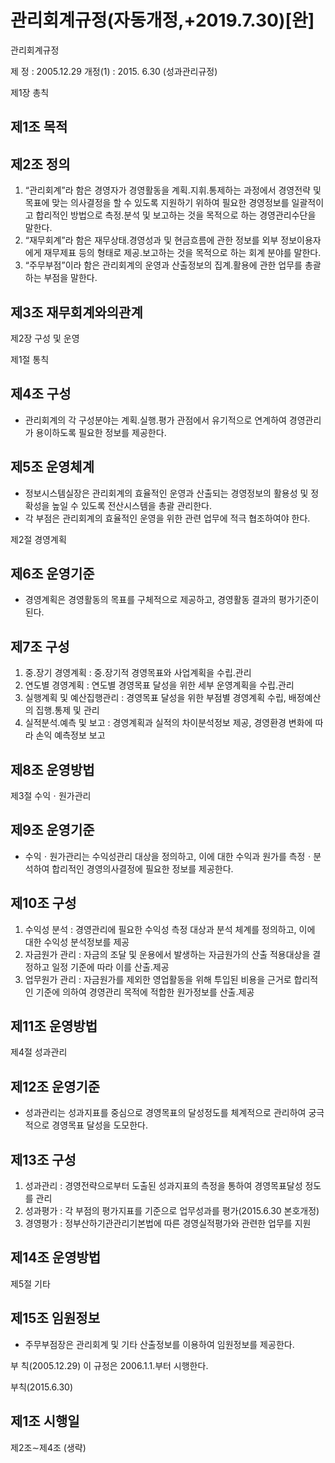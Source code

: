 # 관리회계규정(자동개정,+2019.7.30)[완]

관리회계규정

 제   정 : 2005.12.29
개정(1) : 2015. 6.30
(성과관리규정)

제1장  총칙

## 제1조 목적
## 제2조 정의
1. “관리회계”라 함은 경영자가 경영활동을 계획&#8228;지휘&#8228;통제하는 과정에서 경영전략 및 목표에 맞는 의사결정을 할 수 있도록 지원하기 위하여 필요한 경영정보를 일괄적이고 합리적인 방법으로 측정&#8228;분석 및 보고하는 것을 목적으로 하는 경영관리수단을 말한다.
2. “재무회계”라 함은 재무상태&#8228;경영성과 및 현금흐름에 관한 정보를 외부 정보이용자에게 재무제표 등의 형태로 제공&#8228;보고하는 것을 목적으로 하는 회계 분야를 말한다.
3. “주무부점”이라 함은 관리회계의 운영과 산출정보의 집계&#8228;활용에 관한 업무를 총괄하는 부점을 말한다.
## 제3조 재무회계와의관계

제2장  구성 및 운영

제1절  통칙

## 제4조 구성
- 관리회계의 각 구성분야는 계획&#8228;실행&#8228;평가 관점에서 유기적으로 연계하여 경영관리가 용이하도록 필요한 정보를 제공한다.
## 제5조 운영체계
- 정보시스템실장은 관리회계의 효율적인 운영과 산출되는 경영정보의 활용성 및 정확성을 높일 수 있도록 전산시스템을 총괄 관리한다.
- 각 부점은 관리회계의 효율적인 운영을 위한 관련 업무에 적극 협조하여야 한다.

제2절  경영계획

## 제6조 운영기준
- 경영계획은 경영활동의 목표를 구체적으로 제공하고, 경영활동 결과의 평가기준이 된다.
## 제7조 구성
1. 중&#8228;장기 경영계획 : 중&#8228;장기적 경영목표와 사업계획을 수립&#8228;관리
2. 연도별 경영계획 : 연도별 경영목표 달성을 위한 세부 운영계획을 수립&#8228;관리
3. 실행계획 및 예산집행관리 : 경영목표 달성을 위한 부점별 경영계획 수립, 배정예산의 집행&#8228;통제 및 관리
4. 실적분석&#8228;예측 및 보고 : 경영계획과 실적의 차이분석정보 제공, 경영환경 변화에 따라 손익 예측정보 보고
## 제8조 운영방법

제3절  수익ㆍ원가관리

## 제9조 운영기준
- 수익ㆍ원가관리는 수익성관리 대상을 정의하고, 이에 대한 수익과 원가를 측정ㆍ분석하여 합리적인 경영의사결정에 필요한 정보를 제공한다.
## 제10조 구성
1. 수익성 분석 : 경영관리에 필요한 수익성 측정 대상과 분석 체계를 정의하고, 이에 대한 수익성 분석정보를 제공
2. 자금원가 관리 : 자금의 조달 및 운용에서 발생하는 자금원가의 산출 적용대상을 결정하고 일정 기준에 따라 이를 산출&#8228;제공
3. 업무원가 관리 : 자금원가를 제외한 영업활동을 위해 투입된 비용을 근거로 합리적인 기준에 의하여 경영관리 목적에 적합한 원가정보를 산출&#8228;제공
## 제11조 운영방법

제4절  성과관리

## 제12조 운영기준
- 성과관리는 성과지표를 중심으로 경영목표의 달성정도를 체계적으로 관리하여 궁극적으로 경영목표 달성을 도모한다.
## 제13조 구성
1. 성과관리 : 경영전략으로부터 도출된 성과지표의 측정을 통하여 경영목표달성 정도를 관리
2. 성과평가 : 각 부점의 평가지표를 기준으로 업무성과를 평가(2015.6.30 본호개정)
3. 경영평가 : 정부산하기관관리기본법에 따른 경영실적평가와 관련한 업무를 지원
## 제14조 운영방법

제5절  기타

## 제15조 임원정보
- 주무부점장은 관리회계 및 기타 산출정보를 이용하여 임원정보를 제공한다.

부      칙(2005.12.29)
이 규정은 2006.1.1.부터 시행한다.

부칙(2015.6.30)
## 제1조 시행일
제2조∼제4조 (생략)
